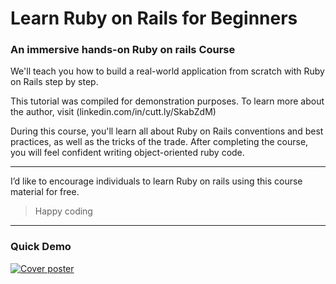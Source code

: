 # Learn Ruby on Rails for Beginners

### An immersive hands-on Ruby on rails Course

We'll teach you how to build a real-world application from scratch with Ruby on Rails step by step. 

This tutorial was compiled for demonstration purposes. To learn more about the author, visit (linkedin.com/in/cutt.ly/SkabZdM) 

During this course, you'll learn all about Ruby on Rails conventions and best practices, as well as the tricks of the trade. After completing the course, you will feel confident writing object-oriented ruby code.

----

I’d like to encourage individuals to learn Ruby on rails using this course material for free.

 > Happy coding 


----

### Quick Demo
<a href="https://d1snj8sshb5u7m.cloudfront.net/Rails7.mp4" target="_black" title="Ruby on rails demo video"><img src="https://rubyonrails.org/assets/videos/rails7-screencast-poster.jpg" alt="Cover poster" /></a>
